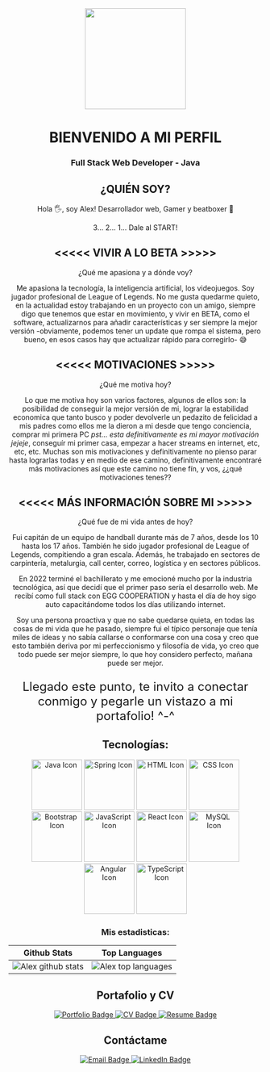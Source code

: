 <div id="header" align="center">
  <img src="https://media.giphy.com/media/nQP9yiMT2MPShAAjHV/giphy.gif" width="200"/>
  <h1>BIENVENIDO A MI PERFIL</h1>
  <h3> Full Stack Web Developer - Java </h3>
  <p><h2>¿QUIÉN SOY?</h2>

Hola 🖐, soy Alex!
Desarrollador web, Gamer y beatboxer 👾

3... 2... 1... Dale al START!

<h2> <<<<< VIVIR A LO BETA >>>>> </h2>

¿Qué me apasiona y a dónde voy?

Me apasiona la tecnología, la inteligencia artificial, los videojuegos. Soy jugador profesional de League of Legends. No me gusta quedarme quieto, en la actualidad estoy trabajando en un proyecto con un amigo, siempre digo que tenemos que estar en movimiento, y vivir en BETA, como el software, actualizarnos para añadir características y ser siempre la mejor versión
-obviamente, podemos tener un update que rompa el sistema, pero bueno, en esos casos hay que actualizar rápido para corregirlo- 😅

<h2> <<<<< MOTIVACIONES >>>>> </h2>

¿Qué me motiva hoy?

Lo que me motiva hoy son varios factores, algunos de ellos son: la posibilidad de conseguir la mejor versión de mi, lograr la estabilidad economica que tanto busco y poder devolverle un pedazito de felicidad a mis padres como ellos me la dieron a mi desde que tengo conciencia, comprar mi primera PC *pst... esta definitivamente es mi mayor motivación jejeje*, conseguír mi primer casa, empezar a hacer streams en internet, etc, etc, etc.
Muchas son mis motivaciones y definitivamente no pienso parar hasta lograrlas todas y en medio de ese camino, definitivamente encontraré más motivaciones así que este camino no tiene fín, y vos, ¿¿qué motivaciones tenes??

<h2><<<<< MÁS INFORMACIÓN SOBRE MI >>>>></h2>

¿Qué fue de mi vida antes de hoy?

Fui capitán de un equipo de handball durante más de 7 años, desde los 10 hasta los 17 años. También he sido jugador profesional de League of Legends, compitiendo a gran escala. Además, he trabajado en sectores de carpintería, metalurgia, call center, correo, logística y en sectores públicos.

En 2022 terminé el bachillerato y me emocioné mucho por la industria tecnológica, así que decidí que el primer paso sería el desarrollo web. Me recibí como full stack con EGG COOPERATION y hasta el día de hoy sigo auto capacitándome todos los días utilizando internet.

Soy una persona proactiva y que no sabe quedarse quieta, en todas las cosas de mi vida que he pasado, siempre fui el típico personaje que tenía miles de ideas y no sabía callarse o conformarse con una cosa y creo que esto también deriva por mi perfeccionismo y filosofía de vida, yo creo que todo puede ser mejor siempre, lo que hoy considero perfecto, mañana puede ser mejor.</p>

<p style="font-size: 24;">Llegado este punto, te invito a conectar conmigo y pegarle un vistazo a mi portafolio! ^-^</p>
  </div>
<h2 id="tecnologias" align="center">Tecnologías: </h2>
<div align="center">
  <img src="https://img.icons8.com/color/100/000000/java-coffee-cup-logo--v1.png" alt="Java Icon" width="100"/>
  <img src="https://img.icons8.com/color/100/000000/spring-logo--v1.png" alt="Spring Icon" width="100"/>
  <img src="https://img.icons8.com/color/100/000000/html-5--v1.png" alt="HTML Icon" width="100"/>
  <img src="https://img.icons8.com/color/100/000000/css3--v1.png" alt="CSS Icon" width="100"/>
  <img src="https://img.icons8.com/color/48/000000/bootstrap.png" alt="Bootstrap Icon" width="100">
  <img src="https://img.icons8.com/color/100/000000/javascript--v1.png" alt="JavaScript Icon" width="100"/>
  <img src="https://img.icons8.com/officel/100/000000/react.png" alt="React Icon" width="100"/>
  <img src="https://img.icons8.com/color/100/000000/mysql-logo.png" alt="MySQL Icon" width="100"/>
  <img src="https://img.icons8.com/color/100/000000/angularjs.png" alt="Angular Icon" width="100"/>
  <img src="https://img.icons8.com/color/100/000000/typescript.png" alt="TypeScript Icon" width="100"/>
</div>

<h3 align="center">Mis estadisticas:</h3>

| Github Stats | Top Languages |
| --- | --- |
| ![Alex github stats](https://github-readme-stats.vercel.app/api?username=AlexandroMoroz&show_icons=true&title_color=f6c32c&icon_color=f6c32c&text_color=9f9f9f&bg_color=151515&count_private=true) | ![Alex top languages](https://github-readme-stats.vercel.app/api/top-langs/?username=AlexandroMoroz&show_icons=true&title_color=f6c32c&icon_color=f6c32c&text_color=9f9f9f&bg_color=151515&count_private=true&layout=compact) |

<h2 id="sobreMi" align="center">Portafolio y CV</h2> 
<div align="center">  
  <a href="http://alexandromoroz.github.io">
    <img src="https://img.shields.io/badge/-Portafolio-000000?style=flat&logo=github&logoColor=white" alt="Portfolio Badge">
  </a>
  <a href="https://drive.google.com/file/d/1M2fHKhsNYJML2RILtPTPbFLfWzTNXOJv/view?usp=sharing">
    <img src="https://img.shields.io/badge/-CV-4285F4?style=flat&logo=google-drive&logoColor=white" alt="CV Badge">
  </a>
  <a href="https://drive.google.com/file/d/1JdMH-hxoUJTCY3Irs0b5oLxSIxRuQvcp/view?usp=sharing">
    <img src="https://img.shields.io/badge/-Resume-4285F4?style=flat&logo=google-drive&logoColor=white" alt="Resume Badge">
  </a>
  </div>
<h2 id="contactame" align="center">Contáctame</h2>
  <div align="center">

  <a href="mailto:AlexandroMoroz5@gmail.com">
    <img src="https://img.shields.io/badge/-Email-D14836?style=flat&logo=gmail&logoColor=white" alt="Email Badge">
  </a>
  <a href="https://www.linkedin.com/in/ivan-alexandro-moroz-java-developer-trainee/">
    <img src="https://img.shields.io/badge/-LinkedIn-0077B5?style=flat&logo=linkedin&logoColor=white" alt="LinkedIn Badge">
  </a>
  </div>
